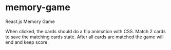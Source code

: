 # memory-game

React.js Memory Game

When clicked, the cards should do a flip animation with CSS. Match 2 cards to save the matching cards state. After all cards are matched the game will end and keep score.

